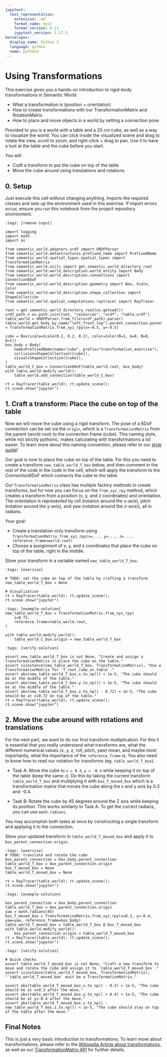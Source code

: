 ```yaml
---
jupytext:
  text_representation:
    extension: .md
    format_name: myst
    format_version: 0.13
    jupytext_version: 1.17.3
kernelspec:
  display_name: Python 3
  language: python
  name: python3
---
```



# Using Transformations

This exercise gives you a hands-on introduction to rigid-body transformations in Semantic World:
- What a transformation is (position + orientation)
- How to create transformations with our TransformationMatrix and RotationMatrix
- How to place and move objects in a world by setting a connection pose

Provided to you is a world with a table and a 20 cm cube, as well as a way to visualize the world. You can click inside the visualized scene and drag to rotate the view, scroll to zoom, and right-click + drag to pan. Use it to have a loot at the table and the cube before you start.

You will:
- Craft a transform to put the cube on top of the table
- Move the cube around using translations and rotations


## 0. Setup
Just execute this cell without changing anything.
Imports the required classes and sets up the environment used in this exercise. If import errors occur, ensure you run this notebook from the project repository environment.

```{code-cell} ipython3
:tags: [remove-input]

import logging
import math
import os

from semantic_world.adapters.urdf import URDFParser
from semantic_world.datastructures.prefixed_name import PrefixedName
from semantic_world.spatial_types.spatial_types import TransformationMatrix
from semantic_world.utils import get_semantic_world_directory_root
from semantic_world.world_description.world_entity import Body
from semantic_world.world_description.connections import Connection6DoF
from semantic_world.world_description.geometry import Box, Scale, Color
from semantic_world.world_description.shape_collection import ShapeCollection
from semantic_world.spatial_computations.raytracer import RayTracer

root = get_semantic_world_directory_root(os.getcwd())
urdf_path = os.path.join(root, "resources", "urdf", "table.urdf")
table_world = URDFParser.from_file(urdf_path).parse()
table_world.get_body_by_name("left_front_leg").parent_connection.parent_T_connection_expression = TransformationMatrix.from_xyz_rpy(x=-0.5, y=-0.5)

cube = Box(scale=Scale(0.2, 0.2, 0.2), color=Color(R=1, G=0, B=0, A=1))
box_body = Body(
    name=PrefixedName(name="cube", prefix="transformation_exercise"),
    collision=ShapeCollection([cube]),
    visual=ShapeCollection([cube]),
)
table_world_C_box = Connection6DoF(table_world.root, box_body)
with table_world.modify_world():
    table_world.add_connection(table_world_C_box)

rt = RayTracer(table_world); rt.update_scene(); rt.scene.show("jupyter")
```

## 1. Craft a transform: Place the cube on top of the table
Now we will move the cube using a rigid transform. The pose of a 6DoF connection can be set via
the `origin`, which is a `TransformationMatrix` from the parent (world root) to the connection frame (cube).
This naming style, while not strictly pythonic, makes calculating with transformations a lot easier. To learn more about this naming convention, please refer to our [style guide](https://cram2.github.io/semantic_world/style_guide.html)!

Our goal is now to place the cube on top of the table. For this you need to create a transform `new_table_world_T_box` below, and then comment in the rest of the code in the code in the cell, which will apply the transform to the Connection6DoF which connects the cube to the table.

Our `TransformationMatrix` class has multiple factory methods to create transforms, but for now you can focus on the `from_xyz_rpy` method, which creates a transform from a position (x, y, and z coordinates) and orientation. The orientation is represented by roll (rotation around the x-axis), pitch (rotation around the y-axis), and yaw (rotation around the z-axis)), all in radians.

Your goal:
- Create a translation-only transform using `TransformationMatrix.from_xyz_rpy(x=..., y=..., z=..., reference_frame=world.root)`
- Choose a assignment of x, y, and z coordinates that place the cube on top of the table, right in the middle.

Store your transform in a variable named `new_table_world_T_box`.

```{code-cell} ipython3
:tags: [exercise]

# TODO: set the cube on top of the table by crafting a transform
new_table_world_T_box = None

# Visualization
rt = RayTracer(table_world); rt.update_scene(); rt.scene.show("jupyter")
```

```{code-cell} ipython3
:tags: [example-solution]
new_table_world_T_box = TransformationMatrix.from_xyz_rpy(
    z=0.72,
    reference_frame=table_world.root,
)

with table_world.modify_world():
    table_world_C_box.origin = new_table_world_T_box
```

```{code-cell} ipython3
:tags: [verify-solution]

assert new_table_world_T_box is not None, "Create and assign a TransformationMatrix to place the cube on the table."
assert isinstance(new_table_world_T_box, TransformationMatrix), "Use a TransformationMatrix for `T_root_cube_on_table`."
assert abs(new_table_world_T_box.x.to_np()) < 1e-5, "The cube should be at the middle of the table."
assert abs(new_table_world_T_box.y.to_np()) < 1e-5, "The cube should be at the middle of the table."
assert abs(new_table_world_T_box.z.to_np() - 0.72) < 1e-5, "The cube should be at z=0.72 on top of the table."
rt = RayTracer(table_world); rt.update_scene(); rt.scene.show("jupyter")

```

## 2. Move the cube around with rotations and translations
For the next part, we want to do our first transform multiplication. For this it is essential that you really understand what transforms are, what the different numerical values (x, y, z, roll, pitch, yaw) mean, and maybe most importantly, what the importance of the `reference_frame` is. You also need to know how to read our notation for transforms (eg. `table_world_T_box`).

- Task A: Move the cube to `x = 0.3`, `y = -0.4` while keeping it on top of the table (keep the same `z`). Do this by taking the current transform `table_world_T_box` and multiplying it with `box_T_moved_box` which is a transformation matrix that moves the cube along the x and y axis by 0.3 and -0.4.

- Task B: Rotate the cube by 45 degrees around the Z axis while keeping its position. This works similarly to Task A. To get the correct radians, you can use `math.radians`.

You may accomplish both tasks at once by constructing a single transform and applying it to the connection.

Store your updated transform in `table_world_T_moved_box` and apply it to `box_parent_connection.origin`.

```{code-cell} ipython3 
:tags: [exercise]
# TODO: translate and rotate the cube
box_parent_connection = box_body.parent_connection
table_world_T_box = box_parent_connection.origin
box_T_moved_box = None
table_world_T_moved_box = None

rt = RayTracer(table_world); rt.update_scene(); rt.scene.show("jupyter")
```

```{code-cell} ipython3
:tags: [example-solution]

box_parent_connection = box_body.parent_connection
table_world_T_box = box_parent_connection.origin
yaw = math.radians(45)
box_T_moved_box = TransformationMatrix.from_xyz_rpy(x=0.3, y=-0.4, yaw=yaw, reference_frame=box_body)
table_world_T_moved_box = table_world_T_box @ box_T_moved_box
with table_world.modify_world():
    box_parent_connection.origin = table_world_T_moved_box
rt = RayTracer(table_world); rt.update_scene(); rt.scene.show("jupyter")
```

```{code-cell} ipython3
:tags: [verify-solution]

# Quick checks
assert table_world_T_moved_box is not None, "Craft a new transform to move and rotate the cube and assign it to `table_world_T_moved_box`."
assert isinstance(table_world_T_moved_box, TransformationMatrix), "`table_world_T_moved_box` must be a TransformationMatrix."

assert abs(table_world_T_moved_box.x.to_np() - 0.3) < 1e-5, "The cube should be at x=0.3 after the move."
assert abs(table_world_T_moved_box.y.to_np() + 0.4) < 1e-5, "The cube should be at y=-0.4 after the move."
assert abs(table_world_T_moved_box.z.to_np() - new_table_world_T_box.z.to_np()) < 1e-5, "The cube should stay on top of the table after the move."
```

## Final Notes

This is just a very basic introduction to transformations. To learn more about transformations, please refer to the [Wikipedia Article about transformations](https://en.wikipedia.org/wiki/Transformation_matrix), as well as our [TransformationMatrix API](https://cram2.github.io/semantic_world/autoapi/semantic_world/spatial_types/spatial_types/index.html#semantic_world.spatial_types.spatial_types.TransformationMatrix) for further details.

